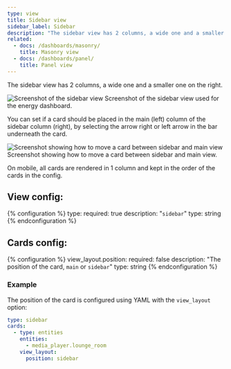 ```yaml
---
type: view
title: Sidebar view
sidebar_label: Sidebar
description: "The sidebar view has 2 columns, a wide one and a smaller one on the right."
related:
  - docs: /dashboards/masonry/
    title: Masonry view
  - docs: /dashboards/panel/
    title: Panel view
---
```


The sidebar view has 2 columns, a wide one and a smaller one on the right.

<p class='img'>
<img src='/images/dashboards/sidebar_view.png' alt='Screenshot of the sidebar view'>
Screenshot of the sidebar view used for the energy dashboard.
</p>

You can set if a card should be placed in the main (left) column of the sidebar column (right), by selecting the arrow right or left arrow in the bar underneath the card.

<p class='img'>
<img src='/images/dashboards/sidebar_view_move_card.png' alt='Screenshot showing how to move a card between sidebar and main view'>
Screenshot showing how to move a card between sidebar and main view.
</p>

On mobile, all cards are rendered in 1 column and kept in the order of the cards in the config.

## View config:

{% configuration %}
type:
  required: true
  description: "`sidebar`"
  type: string
{% endconfiguration %}

## Cards config:

{% configuration %}
view_layout.position:
  required: false
  description: "The position of the card, `main` or `sidebar`"
  type: string
{% endconfiguration %}

### Example

The position of the card is configured using YAML with the `view_layout` option:

```yaml
type: sidebar
cards:
  - type: entities
    entities: 
      - media_player.lounge_room
    view_layout:
      position: sidebar
```
